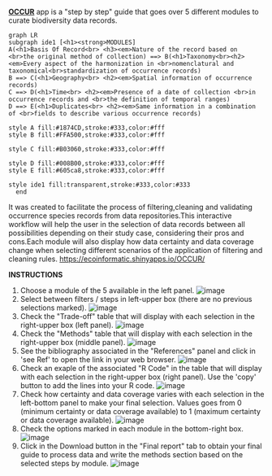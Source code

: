 **[OCCUR](https://ecoinformatic.shinyapps.io/OCCUR/)** app is a "step by step" guide that goes over 5 different modules to curate biodiversity data records. 

```mermaid
graph LR
subgraph ide1 [<h1><strong>MODULES]
A(<h1>Basis Of Record<br> <h3><em>Nature of the record based on <br>the original method of collection) ==> B(<h1>Taxonomy<br><h2><em>Every aspect of the harmonization in <br>nomenclatural and taxonomical<br>standardization of occurrence records)
B ==> C(<h1>Geography<br> <h2><em>Spatial information of occurrence records)
C ==> D(<h1>Time<br> <h2><em>Presence of a date of collection <br>in occurrence records and <br>the definition of temporal ranges)
D ==> E(<h1>Duplicates<br> <h2><em>Same information in a combination of <br>fields to describe various occurrence records)   

style A fill:#1874CD,stroke:#333,color:#fff
style B fill:#FFA500,stroke:#333,color:#fff

style C fill:#B03060,stroke:#333,color:#fff

style D fill:#008B00,stroke:#333,color:#fff
style E fill:#605ca8,stroke:#333,color:#fff

style ide1 fill:transparent,stroke:#333,color:#333
  end
```

It was created to facilitate the process of filtering,cleaning and validating occurrence species records from data repositories.This interactive workflow will help the user in the selection of data records between all possibilities depending on their study case, considering their pros and cons.Each module will also display how data certainty and data coverage change when selecting different scenarios of the application of filtering and cleaning rules.
https://ecoinformatic.shinyapps.io/OCCUR/


**INSTRUCTIONS**
1. Choose a module of the 5 available in the left panel.
![image](https://github.com/cRonFer/OCCUR/assets/76005368/c591fcef-8361-4634-80df-0077fda4daca)
2. Select between filters / steps in left-upper box (there are no previous selections marked).
![image](https://github.com/cRonFer/OCCUR/assets/76005368/7e9cfa1c-5ca4-4f5f-b637-e853aa264f1e)
3. Check the "Trade-off" table that will display with each selection in the right-upper box (left panel).
![image](https://github.com/cRonFer/OCCUR/assets/76005368/3660b67e-e76c-472e-8629-0913d34ab15d)
4. Check the "Methods" table that will display with each selection in the right-upper box (middle panel).
![image](https://github.com/cRonFer/OCCUR/assets/76005368/d8b94cde-a985-437c-8c77-9a7e7ac2147d)
5. See the bibliography associated in the "References" panel and click in 'see Ref' to open the link in your web browser.
![image](https://github.com/cRonFer/OCCUR/assets/76005368/04a96ed5-b87d-4585-a42b-c191c0c9fe23)
6. Check an exaple of the associated "R Code" in the table that will display with each selection in the right-upper box (right panel). Use the 'copy' button to add the lines into your R code.
![image](https://github.com/cRonFer/OCCUR/assets/76005368/19592e7c-9f16-4be3-b57a-f689a5ddf460)
7. Check how certainty and data coverage varies with each selection in the left-bottom panel to make your final selection. Values goes from 0 (minimum certainty or data coverage available) to 1 (maximum certainty or data coverage available).
![image](https://github.com/cRonFer/OCCUR/assets/76005368/0c65121f-81a6-47ab-8ae3-dc736e78a459)
8. Check the options marked in each module in the bottom-right box.
![image](https://github.com/cRonFer/OCCUR/assets/76005368/5eaa8684-5fbf-4d70-a056-72f207b68cc3)
9. Click in the Download button in the "Final report" tab to obtain your final guide to process data and write the methods section based on the selected steps by module. 
![image](https://github.com/cRonFer/OCCUR/assets/76005368/48416e43-b3c9-497e-a382-fc866600bddf)



